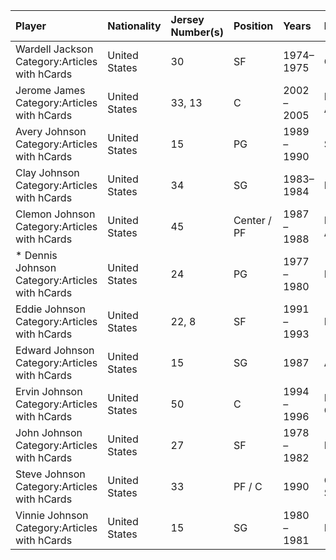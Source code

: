 | Player                                         | Nationality   | Jersey Number(s)   | Position    | Years       | From         |
|:-----------------------------------------------|:--------------|:-------------------|:------------|:------------|:-------------|
| Wardell Jackson Category:Articles with hCards  | United States | 30                 | SF          | 1974–1975   | Ohio State   |
| Jerome James Category:Articles with hCards     | United States | 33, 13             | C           | 2002 – 2005 | Florida A&M  |
| Avery Johnson Category:Articles with hCards    | United States | 15                 | PG          | 1989 – 1990 | Southern     |
| Clay Johnson Category:Articles with hCards     | United States | 34                 | SG          | 1983–1984   | Missouri     |
| Clemon Johnson Category:Articles with hCards   | United States | 45                 | Center / PF | 1987 – 1988 | Florida A&M  |
| * Dennis Johnson Category:Articles with hCards | United States | 24                 | PG          | 1977 – 1980 | Pepperdine   |
| Eddie Johnson Category:Articles with hCards    | United States | 22, 8              | SF          | 1991 – 1993 | Illinois     |
| Edward Johnson Category:Articles with hCards   | United States | 15                 | SG          | 1987        | Auburn       |
| Ervin Johnson Category:Articles with hCards    | United States | 50                 | C           | 1994 – 1996 | New Orleans  |
| John Johnson Category:Articles with hCards     | United States | 27                 | SF          | 1978 – 1982 | Iowa         |
| Steve Johnson Category:Articles with hCards    | United States | 33                 | PF / C      | 1990        | Oregon State |
| Vinnie Johnson Category:Articles with hCards   | United States | 15                 | SG          | 1980 – 1981 | Baylor       |